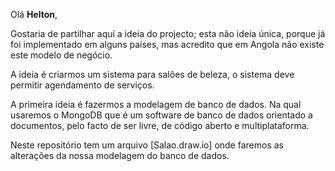 Olá <strong>Helton</strong>, 
<div>
  <p>Gostaria de partilhar aquí a ideia do projecto; esta não ideia única, porque já foi implementado em alguns países,
  mas acredito que em Angola não existe este modelo de negócio.</p>
  <p>A ideia é criarmos um sistema para salões de beleza, o sistema deve permitir agendamento de serviços.</p>
</div>
<div>
<bold>A primeira ideia é fazermos a modelagem de banco de dados. Na qual usaremos o MongoDB que é um software de banco de dados orientado a
documentos, pelo facto de ser livre, de código aberto e multiplataforma.</bold>
  <p>Neste repositório tem um arquivo [Salao.draw.io] onde faremos as alterações da nossa modelagem do banco de dados.</p>
</div>
